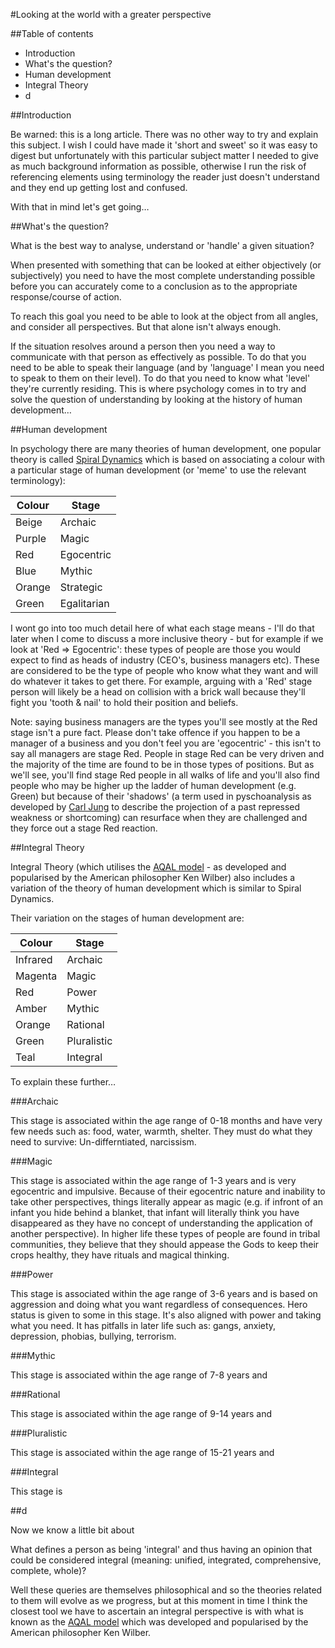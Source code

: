 #Looking at the world with a greater perspective

##Table of contents

* Introduction
* What's the question?
* Human development
* Integral Theory
* d

##Introduction

Be warned: this is a long article. There was no other way to try and explain this subject. I wish I could have made it 'short and sweet' so it was easy to digest but unfortunately with this particular subject matter I needed to give as much background information as possible, otherwise I run the risk of referencing elements using terminology the reader just doesn't understand and they end up getting lost and confused.

With that in mind let's get going… 

##What's the question?

What is the best way to analyse, understand or 'handle' a given situation? 

When presented with something that can be looked at either objectively (or subjectively) you need to have the most complete understanding possible before you can accurately come to a conclusion as to the appropriate response/course of action.

To reach this goal you need to be able to look at the object from all angles, and consider all perspectives. But that alone isn't always enough. 

If the situation resolves around a person then you need a way to communicate with that person as effectively as possible. To do that you need to be able to speak their language (and by 'language' I mean you need to speak to them on their level). To do that you need to know what 'level' they're currently residing. This is where psychology comes in to try and solve the question of understanding by looking at the history of human development…

##Human development

In psychology there are many theories of human development, one popular theory is called [Spiral Dynamics](http://en.wikipedia.org/wiki/Spiral_Dynamics) which is based on associating a colour with a particular stage of human development (or 'meme' to use the relevant terminology):

Colour       | Stage
------------ | -------------
Beige        | Archaic
Purple       | Magic
Red          | Egocentric
Blue         | Mythic
Orange       | Strategic
Green        | Egalitarian

I wont go into too much detail here of what each stage means - I'll do that later when I come to discuss a more inclusive theory - but for example if we look at 'Red => Egocentric': these types of people are those you would expect to find as heads of industry (CEO's, business managers etc). These are considered to be the type of people who know what they want and will do whatever it takes to get there. For example, arguing with a 'Red' stage person will likely be a head on collision with a brick wall because they'll fight you 'tooth & nail' to hold their position and beliefs. 

Note: saying business managers are the types you'll see mostly at the Red stage isn't a pure fact. Please don't take offence if you happen to be a manager of a business and you don't feel you are 'egocentric' - this isn't to say all managers are stage Red. People in stage Red can be very driven and the majority of the time are found to be in those types of positions. But as we'll see, you'll find stage Red people in all walks of life and you'll also find people who may be higher up the ladder of human development (e.g. Green) but because of their 'shadows' (a term used in pyschoanalysis as developed by [Carl Jung](http://en.wikipedia.org/wiki/Carl_Jung) to describe the projection of a past repressed weakness or shortcoming) can resurface when they are challenged and they force out a stage Red reaction.

##Integral Theory

Integral Theory (which utilises the [AQAL model](http://en.wikipedia.org/wiki/AQAL) - as developed and popularised by the American philosopher Ken Wilber) also includes a variation of the theory of human development which is similar to Spiral Dynamics.

Their variation on the stages of human development are:

Colour       | Stage
------------ | -------------
Infrared     | Archaic
Magenta      | Magic
Red          | Power
Amber        | Mythic
Orange       | Rational
Green        | Pluralistic
Teal         | Integral

To explain these further… 

###Archaic

This stage is associated within the age range of 0-18 months and have very few needs such as: food, water, warmth, shelter. They must do what they need to survive: Un-differntiated, narcissism.

###Magic

This stage is associated within the age range of 1-3 years and is very egocentric and impulsive. Because of their egocentric nature and inability to take other perspectives, things literally appear as magic (e.g. if infront of an infant you hide behind a blanket, that infant will literally think you have disappeared as they have no concept of understanding the application of another perspective). In higher life these types of people are found in tribal communities, they believe that they should appease the Gods to keep their crops healthy, they have rituals and magical thinking.

###Power

This stage is associated within the age range of 3-6 years and is based on aggression and doing what you want regardless of consequences. Hero status is given to some in this stage. It's also aligned with power and taking what you need. It has pitfalls in later life such as: gangs, anxiety, depression, phobias, bullying, terrorism.

###Mythic

This stage is associated within the age range of 7-8 years and

###Rational

This stage is associated within the age range of 9-14 years and

###Pluralistic

This stage is associated within the age range of 15-21 years and

###Integral

This stage is

##d

Now we know a little bit about 






What defines a person as being 'integral' and thus having an opinion that could be considered integral (meaning: unified, integrated, comprehensive, complete, whole)?

Well these queries are themselves philosophical and so the theories related to them will evolve as we progress, but at this moment in time I think the closest tool we have to ascertain an integral perspective is with what is known as the [AQAL model](http://en.wikipedia.org/wiki/AQAL) which was developed and popularised by the American philosopher Ken Wilber.